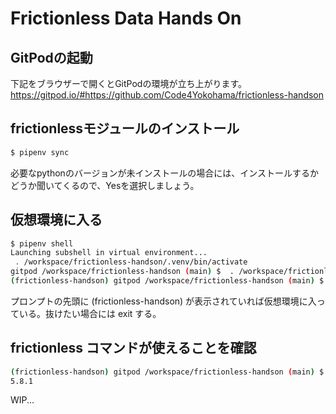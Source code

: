 # Frictionless Data Hands On

## GitPodの起動

下記をブラウザーで開くとGitPodの環境が立ち上がります。
https://gitpod.io/#https://github.com/Code4Yokohama/frictionless-handson

## frictionlessモジュールのインストール

```bash
$ pipenv sync
```

必要なpythonのバージョンが未インストールの場合には、インストールするかどうか聞いてくるので、Yesを選択しましょう。

## 仮想環境に入る

```bash
$ pipenv shell
Launching subshell in virtual environment...
 . /workspace/frictionless-handson/.venv/bin/activate
gitpod /workspace/frictionless-handson (main) $  . /workspace/frictionless-handson/.venv/bin/activate
(frictionless-handson) gitpod /workspace/frictionless-handson (main) $ 
```

プロンプトの先頭に (frictionless-handson) が表示されていれば仮想環境に入っている。抜けたい場合には exit する。

## frictionless コマンドが使えることを確認

```bash
(frictionless-handson) gitpod /workspace/frictionless-handson (main) $ frictionless --version
5.8.1
```

WIP...
